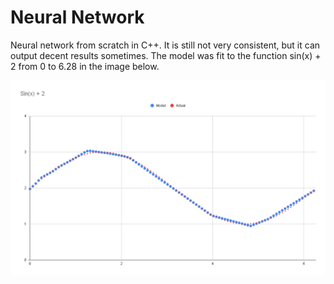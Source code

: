 # Neural Network

Neural network from scratch in C++. It is still not very consistent, but it can output decent results sometimes. The model was fit to the function sin(x) + 2 from 0 to 6.28 in the image below.
<p align="center">
  <img src="pictures/sine_graph.png" width="700" title="Graph">
</p>
